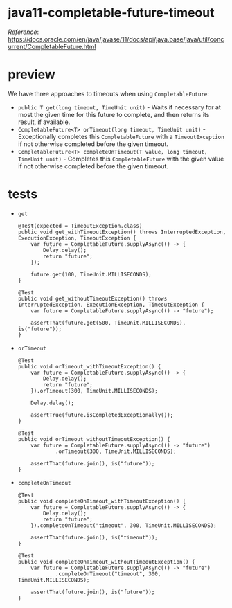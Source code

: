 # java11-completable-future-timeout
_Reference_: https://docs.oracle.com/en/java/javase/11/docs/api/java.base/java/util/concurrent/CompletableFuture.html

# preview
We have three approaches to timeouts when using 
`CompletableFuture`:
* `public T get(long timeout, TimeUnit unit)` - 
Waits if necessary for at most the given time for this 
future to complete, and then returns its result, if available.
* `CompletableFuture<T>	orTimeout​(long timeout, TimeUnit unit)` -
Exceptionally completes this `CompletableFuture` with a `TimeoutException` 
if not otherwise completed before the given timeout.
* `CompletableFuture<T> completeOnTimeout​(T value, long timeout, TimeUnit unit)` - 
Completes this `CompletableFuture` with the given value if not otherwise 
completed before the given timeout.

# tests
* `get`
    ```
    @Test(expected = TimeoutException.class)
    public void get_withTimeoutException() throws InterruptedException, ExecutionException, TimeoutException {
        var future = CompletableFuture.supplyAsync(() -> {
            Delay.delay();
            return "future";
        });
    
        future.get(100, TimeUnit.MILLISECONDS);
    }
    
    @Test
    public void get_withoutTimeoutException() throws InterruptedException, ExecutionException, TimeoutException {
        var future = CompletableFuture.supplyAsync(() -> "future");
    
        assertThat(future.get(500, TimeUnit.MILLISECONDS), is("future"));
    }
    ```
* `orTimeout`
    ```
    @Test
    public void orTimeout_withTimeoutException() {
        var future = CompletableFuture.supplyAsync(() -> {
            Delay.delay();
            return "future";
        }).orTimeout(300, TimeUnit.MILLISECONDS);
        
        Delay.delay();
        
        assertTrue(future.isCompletedExceptionally());
    }
    
    @Test
    public void orTimeout_withoutTimeoutException() {
        var future = CompletableFuture.supplyAsync(() -> "future")
                .orTimeout(300, TimeUnit.MILLISECONDS);
    
        assertThat(future.join(), is("future"));
    }
    ```
* `completeOnTimeout​`
    ```
    @Test
    public void completeOnTimeout_withTimeoutException() {
        var future = CompletableFuture.supplyAsync(() -> {
            Delay.delay();
            return "future";
        }).completeOnTimeout("timeout", 300, TimeUnit.MILLISECONDS);
    
        assertThat(future.join(), is("timeout"));
    }
    
    @Test
    public void completeOnTimeout_withoutTimeoutException() {
        var future = CompletableFuture.supplyAsync(() -> "future")
                .completeOnTimeout("timeout", 300, TimeUnit.MILLISECONDS);
    
        assertThat(future.join(), is("future"));
    }
    ```